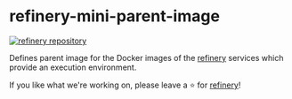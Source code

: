 # refinery-mini-parent-image
[![refinery repository](https://uploads-ssl.webflow.com/61e47fafb12bd56b40022a49/62c2f30f935f4d37dc864eeb_Kern%20refinery.png)](https://github.com/code-kern-ai/refinery)

Defines parent image for the Docker images of the [refinery](https://github.com/code-kern-ai/refinery) services which provide an execution environment.

If you like what we're working on, please leave a ⭐ for [refinery](https://github.com/code-kern-ai/refinery)!
